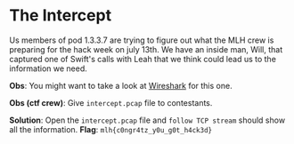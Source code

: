 # The Intercept

Us members of pod 1.3.3.7 are trying to figure out what
the MLH crew is preparing for the hack week on july 13th.
We have an inside man, Will, that captured one of Swift's
calls with Leah that we think could lead us to the information
we need.


**Obs**: You might want to take a look at [Wireshark](https://ctf101.org/forensics/what-is-wireshark/) for this one.

**Obs (ctf crew)**: Give `intercept.pcap` file to contestants.

**Solution**: Open the `intercept.pcap` file and `follow TCP stream` should show all the information.
**Flag**: `mlh{c0ngr4tz_y0u_g0t_h4ck3d}`
